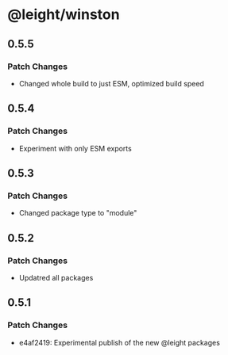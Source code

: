 # @leight/winston

## 0.5.5

### Patch Changes

- Changed whole build to just ESM, optimized build speed

## 0.5.4

### Patch Changes

- Experiment with only ESM exports

## 0.5.3

### Patch Changes

- Changed package type to "module"

## 0.5.2

### Patch Changes

- Updatred all packages

## 0.5.1

### Patch Changes

- e4af2419: Experimental publish of the new @leight packages
